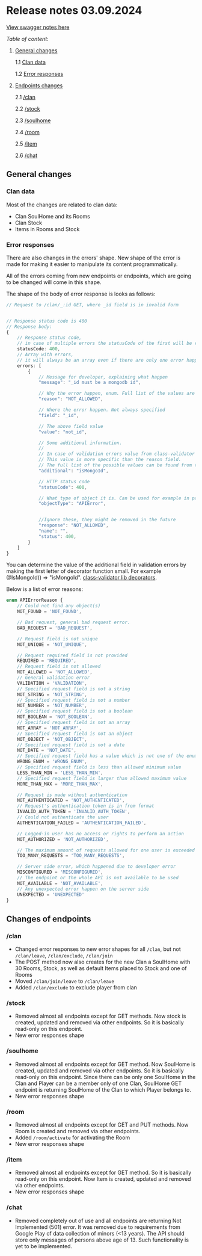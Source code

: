 # Release notes 03.09.2024

[View swagger notes here](https://swagger.altzone.fi/#/release-03-09-24)

_Table of content_:
1. [General changes]()
   
   1.1 [Clan data]()
   
   1.2 [Error responses]()
   
2. [Endpoints changes]()
   
   2.1 [/clan]()
   
   2.2 [/stock]()
   
   2.3 [/soulhome]()
   
   2.4 [/room]()
   
   2.5 [/item]()
   
   2.6 [/chat]()
   
## General changes

### Clan data
Most of the changes are related to clan data: 
- Clan SoulHome and its Rooms
- Clan Stock
- Items in Rooms and Stock

### Error responses
There are also changes in the errors' shape. 
New shape of the error is made for making it easier to manipulate its content programmatically.

All of the errors coming from new endpoints or endpoints, which are going to be changed will come in this shape.

The shape of the body of error response is looks as follows:

```ts
// Request to /clan/_:id GET, where _id field is in invalid form


// Response status code is 400
// Response body:
{
    // Response status code, 
    // in case of multiple errors the statusCode of the first will be returned
    statusCode: 400,
    // Array with errors, 
    // it will always be an array even if there are only one error happen
    errors: [
        {
            // Message for developer, explaining what happen
            "message": "_id must be a mongodb id",

            // Why the error happen, enum. Full list of the values are specified below
            "reason": "NOT_ALLOWED",

            // Where the error happen. Not always specified
            "field": "_id",

            // The above field value
            "value": "not_id",

            // Some additional information.
            //
            // In case of validation errors value from class-validator lib will be used. 
            // This value is more specific than the reason field. 
            // The full list of the possible values can be found from the link below
            "additional": "isMongoId",

            // HTTP status code
            "statusCode": 400,

            // What type of object it is. Can be used for example in parsing
            "objectType": "APIError",


            //Ignore these, they might be removed in the future
            "response": "NOT_ALLOWED",
            "name": "",
            "status": 400,
        }
    ]
}
```
You can determine the value of the additional field in validation errors 
by making the first letter of decorator function small. 
For example @IsMongoId() => "isMongoId". [class-validator lib decorators](https://github.com/typestack/class-validator?tab=readme-ov-file#validation-decorators).

Below is a list of error reasons:

```ts
enum APIErrorReason {
    // Could not find any object(s)
    NOT_FOUND = 'NOT_FOUND',

    // Bad request, general bad request error.
    BAD_REQUEST = 'BAD_REQUEST',

    // Request field is not unique
    NOT_UNIQUE = 'NOT_UNIQUE',

    // Request required field is not provided
    REQUIRED = 'REQUIRED',
    // Request field is not allowed
    NOT_ALLOWED = 'NOT_ALLOWED',
    // General validation error
    VALIDATION = 'VALIDATION',
    // Specified request field is not a string
    NOT_STRING = 'NOT_STRING',
    // Specified request field is not a number
    NOT_NUMBER = 'NOT_NUMBER',
    // Specified request field is not a boolean
    NOT_BOOLEAN = 'NOT_BOOLEAN',
    // Specified request field is not an array
    NOT_ARRAY = 'NOT_ARRAY',
    // Specified request field is not an object
    NOT_OBJECT = 'NOT_OBJECT',
    // Specified request field is not a date
    NOT_DATE = 'NOT_DATE',
    // Specified request field has a value which is not one of the enum values
    WRONG_ENUM = 'WRONG_ENUM',
    // Specified request field is less than allowed minimum value
    LESS_THAN_MIN = 'LESS_THAN_MIN',
    // Specified request field is larger than allowed maximum value
    MORE_THAN_MAX = 'MORE_THAN_MAX',

    // Request is made without authentication
    NOT_AUTHENTICATED = 'NOT_AUTHENTICATED',
    // Request's authentication token is in from format
    INVALID_AUTH_TOKEN = 'INVALID_AUTH_TOKEN',
    // Could not authenticate the user
    AUTHENTICATION_FAILED = 'AUTHENTICATION_FAILED',

    // Logged-in user has no access or rights to perform an action
    NOT_AUTHORIZED = 'NOT_AUTHORIZED',

    // The maximum amount of requests allowed for one user is exceeded
    TOO_MANY_REQUESTS = 'TOO_MANY_REQUESTS',

    // Server side error, which happened due to developer error
    MISCONFIGURED = 'MISCONFIGURED',
    // The endpoint or the whole API is not available to be used
    NOT_AVAILABLE = 'NOT_AVAILABLE',
    // Any unexpected error happen on the server side
    UNEXPECTED = 'UNEXPECTED'
}
```

## Changes of endpoints

### /clan

- Changed error responses to new error shapes for all `/clan`, but not `/clan/leave`, `/clan/exclude`, `/clan/join`
- The POST method now also creates for the new Clan 
  a SoulHome with 30 Rooms, Stock, as well as default Items placed to Stock and one of Rooms
- Moved `/clan/join/leave` to `/clan/leave`
- Added `/clan/exclude` to exclude player from clan

### /stock

- Removed almost all endpoints except for GET methods. 
  Now stock is created, updated and removed via other endpoints. So it is basically read-only on this endpoint.
- New error responses shape

### /soulhome

- Removed almost all endpoints except for GET method. 
  Now SoulHome is created, updated and removed via other endpoints. So it is basically read-only on this endpoint.
  Since there can be only one SoulHome in the Clan and Player can be a member only of one Clan, 
  SoulHome GET endpoint is returning SoulHome of the Clan to which Player belongs to.
- New error responses shape

### /room

- Removed almost all endpoints except for GET and PUT methods. 
  Now Room is created and removed via other endpoints.
- Added `/room/activate` for activating the Room
- New error responses shape

### /item

- Removed almost all endpoints except for GET method. So it is basically read-only on this endpoint.
  Now Item is created, updated and removed via other endpoints.
- New error responses shape

### /chat

- Removed completely out of use and all endpoints are returning Not Implemented (501) error.
  It was removed due to requirements from Google Play of data collection of minors (<13 years).
  The API should store only messages of persons above age of 13. Such functionality is yet to be implemented.
